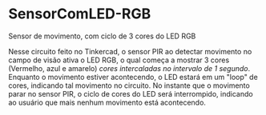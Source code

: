 # SensorComLED-RGB
Sensor de movimento, com ciclo de 3 cores do LED RGB

Nesse circuito feito no Tinkercad, o sensor PIR ao detectar movimento no campo de visão ativa o LED RGB, o qual começa a mostrar 3 cores (Vermelho, azul e amarelo) *cores intercaladas no intervalo de 1 segundo*. Enquanto o movimento estiver acontecendo, o LED estará em um "loop" de cores, indicando tal movimento no circuito. No instante que o movimento parar no sensor PIR, o ciclo de cores do LED será interrompido, indicando ao usuário que mais nenhum movimento está acontecendo.
